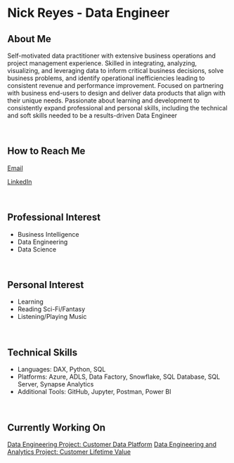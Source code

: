 # Nick Reyes - Data Engineer

## About Me
Self-motivated data practitioner with extensive business operations and project management experience. Skilled in integrating, analyzing, visualizing, and leveraging
data to inform critical business decisions, solve business problems, and identify operational inefficiencies leading to consistent revenue and performance improvement.
Focused on partnering with business end-users to design and deliver data products that align with their unique needs. Passionate about learning and development to
consistently expand professional and personal skills, including the technical and soft skills needed to be a results-driven Data Engineer

<br>

## How to Reach Me
[Email](mailto:nareyes_git@pm.me)

[LinkedIn](https://www.linkedin.com/in/na-reyes/)

<br>

## Professional Interest
- Business Intelligence
- Data Engineering
- Data Science

<br>

## Personal Interest
- Learning
- Reading Sci-Fi/Fantasy
- Listening/Playing Music

<br>

## Technical Skills
- Languages: DAX, Python, SQL
- Platforms: Azure, ADLS, Data Factory, Snowflake, SQL Database, SQL Server, Synapse Analytics
- Additional Tools: GitHub, Jupyter, Postman, Power BI

<br>

## Currently Working On
[Data Engineering Project: Customer Data Platform](https://github.com/nareyes/project-cdp)
[Data Engineering and Analytics Project: Customer Lifetime Value](https://github.com/nareyes/project-ltv)
